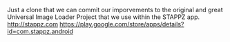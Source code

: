 Just a clone that we can commit our imporvements to the original and great Universal Image Loader Project that we use within the STAPPZ app.
http://stappz.com 
https://play.google.com/store/apps/details?id=com.stappz.android

